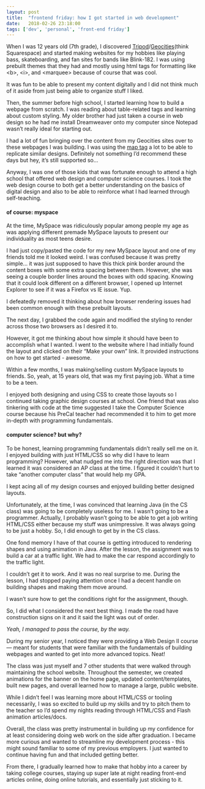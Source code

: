 ```yaml
---
layout: post
title:  "frontend friday: how I got started in web development"
date:   2018-02-26 23:18:00
tags: ['dev', 'personal', 'front-end friday']
---
```


When I was 12 years old (7th grade), I discovered <a href="http://www.tripod.lycos.com/" rel="noopener" target="_blank">Tripod</a>/<a href="https://mashable.com/2009/04/23/geocities-shutdown/" rel="noopener" target="_blank">Geocities</a>(think Squarespace) and started making websites for my hobbies like playing bass, skateboarding, and fan sites for bands like Blink-182. I was using prebuilt themes that they had and mostly using html tags for formatting like <span class="code-inline">&lt;b&gt;</span>, <span class="code-inline">&lt;i&gt;</span>, and <span class="code-inline">&lt;marquee&gt;</span> because of course that was cool. 

It was fun to be able to present my content digitally and I did not think much of it aside from just being able to organize stuff I liked.

Then, the summer before high school, I started learning how to build a webpage from scratch. I was reading about table-related tags and learning about custom styling. My older brother had just taken a course in web design so he had me install Dreamweaver onto my computer since Notepad wasn’t really ideal for starting out.

I had a lot of fun bringing over the content from my Geocities sites over to these webpages I was building. I was using the <a href="https://developer.mozilla.org/en-US/docs/Web/HTML/Element/map" rel="noopener" target="_blank">map tag</a> a lot to be able to replicate similar designs. Definitely not something I’d recommend these days but hey, it’s still supported so...

Anyway, I was one of those kids that was fortunate enough to attend a high school that offered web design and computer science courses. I took the web design course to both get a better understanding on the basics of digital design and also to be able to reinforce what I had learned through self-teaching. 

#### of course: myspace

At the time, MySpace was ridiculously popular among people my age as was applying different premade MySpace layouts to present our individuality as most teens desire.

I had just copy/pasted the code for my new MySpace layout and one of my friends told me it looked weird. I was confused because it was pretty simple… it was just supposed to have this thick pink border around the content boxes with some extra spacing between them. However, she was seeing a couple border lines around the boxes with odd spacing. Knowing that it could look different on a different browser, I opened up Internet Explorer to see if it was a Firefox vs IE issue. Yup.

I defeatedly removed it thinking about how browser rendering issues had been common enough with these prebuilt layouts. 

The next day, I grabbed the code again and modified the styling to render across those two browsers as I desired it to. 

However, it got me thinking about how simple it should have been to accomplish what I wanted. I went to the website where I had initially found the layout and clicked on their “Make your own” link. It provided instructions on how to get started - awesome. 

Within a few months, I was making/selling custom MySpace layouts to friends. So, yeah, at 15 years old, that was my first paying job. What a time to be a teen.

I enjoyed both designing and using CSS to create those layouts so I continued taking graphic design courses at school. One friend that was also tinkering with code at the time suggested I take the Computer Science course because his PreCal teacher had recommended it to him to get more in-depth with programming fundamentals.

#### computer science? but why?

To be honest, learning programming fundamentals didn’t really sell me on it. I enjoyed building with just HTML/CSS so why did I have to learn programming? However, what nudged me into the right direction was that I learned it was considered an AP class at the time. I figured it couldn’t hurt to take “another computer class” that would help my GPA.

I kept acing all of my design courses and enjoyed building better designed layouts.

Unfortunately, at the time, I was convinced that learning Java (in the CS class) was going to be completely useless for me. I wasn’t going to be a programmer. Actually, I probably wasn’t going to be able to get a job writing HTML/CSS either because my stuff was unimpressive. It was always going to be just a hobby. So, I did enough to get by in the CS class. 

One fond memory I have of that course is getting introduced to rendering shapes and using animation in Java. After the lesson, the assignment was to build a car at a traffic light. We had to make the car respond accordingly to the traffic light. 

I couldn’t get it to work. And it was no real surprise to me. During the lesson, I had stopped paying attention once I had a decent handle on building shapes and making them move around. 

I wasn’t sure how to get the conditions right for the assignment, though.

So, I did what I considered the next best thing. I made the road have construction signs on it and it said the light was out of order.

_Yeah, I managed to pass the course, by the way._

During my senior year, I noticed they were providing a Web Design II course — meant for students that were familiar with the fundamentals of building webpages and wanted to get into more advanced topics. Neat! 

The class was just myself and 7 other students that were walked through maintaining the school website. Throughout the semester, we created animations for the banner on the home page, updated content/templates, built new pages, and overall learned how to manage a large, public website.

While I didn’t feel I was learning more about HTML/CSS or tooling necessarily, I was so excited to build up my skills and try to pitch them to the teacher so I’d spend my nights reading through HTML/CSS and Flash animation articles/docs. 

Overall, the class was pretty instrumental in building up my confidence for at least considering doing web work on the side after graduation. I became more curious and wanted to streamline my development process - this might sound familiar to some of my previous employers. I just wanted to continue having fun and that included getting better.

From there, I gradually learned how to make that hobby into a career by taking college courses, staying up super late at night reading front-end articles online, doing online tutorials, and essentially just sticking to it. 